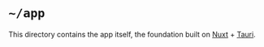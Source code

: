 # `~/app`

This directory contains the app itself, the foundation built on [Nuxt](https://nuxt.com/) + [Tauri](https://v2.tauri.app/).
